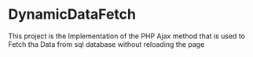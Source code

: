 # DynamicDataFetch
This project is the Implementation of the PHP Ajax method that is used to Fetch tha Data from sql database without reloading the page
